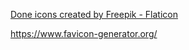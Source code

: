 <a href="https://www.flaticon.com/free-icons/done" title="done icons">Done icons created by Freepik - Flaticon</a>

https://www.favicon-generator.org/